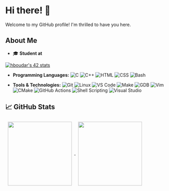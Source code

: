 # Hi there! 👋

Welcome to my GitHub profile! I'm thrilled to have you here.

## About Me

- 🎓 **Student at**

[![hboudar's 42 stats](https://badge.mediaplus.ma/binary/hboudar)](https://github.com/oakoudad/badge42)
- **Programming Languages:** ![C](https://img.shields.io/badge/C-00599C?style=flat&logo=c&logoColor=white) ![C++](https://img.shields.io/badge/C++-00599C?style=flat&logo=c%2B%2B&logoColor=white) ![HTML](https://img.shields.io/badge/HTML-E34F26?style=flat&logo=html5&logoColor=white) ![CSS](https://img.shields.io/badge/CSS-1572B6?style=flat&logo=css3&logoColor=white) ![Bash](https://img.shields.io/badge/Bash-4EAA25?style=flat&logo=gnu-bash&logoColor=white)

- **Tools & Technologies:** ![Git](https://img.shields.io/badge/Git-F05032?style=flat&logo=git&logoColor=white) ![Linux](https://img.shields.io/badge/Linux-FCC624?style=flat&logo=linux&logoColor=white) ![VS Code](https://img.shields.io/badge/VS%20Code-007ACC?style=flat&logo=visual-studio-code&logoColor=white) ![Make](https://img.shields.io/badge/Make-0696D7?style=flat&logo=gnu&logoColor=white) ![GDB](https://img.shields.io/badge/GDB-306998?style=flat&logo=gdb&logoColor=white) ![Vim](https://img.shields.io/badge/Vim-019733?style=flat&logo=vim&logoColor=white) ![CMake](https://img.shields.io/badge/CMake-064F8C?style=flat&logo=cmake&logoColor=white) ![GitHub Actions](https://img.shields.io/badge/GitHub%20Actions-2088FF?style=flat&logo=github-actions&logoColor=white) ![Shell Scripting](https://img.shields.io/badge/Shell_Scripting-4EAA25?style=flat&logo=gnu-bash&logoColor=white) ![Visual Studio](https://img.shields.io/badge/Visual%20Studio-5C2D91?style=flat&logo=visual-studio&logoColor=white)

## &#x1f4c8; GitHub Stats

<a href="https://github.com/hboudar">
  <img height="200" align="center" style="margin:0.5rem" src="https://github-readme-stats.vercel.app/api?username=hboudar&show_icons=true&theme=gruvbox&card_width=250">
</a>
<a href="https://github.com/hboudar">
  <img height="200" align="center" style="margin:0.5rem" src="https://github-readme-stats.vercel.app/api/top-langs/?username=hboudar&layout=compact&theme=gruvbox&card_width=250">
</a>

